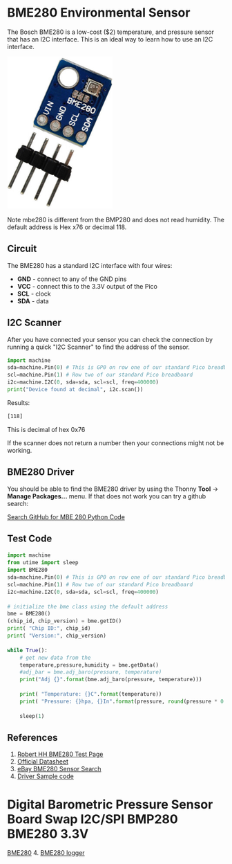 # BME280 Environmental Sensor
The Bosch BME280 is a low-cost ($2) temperature, and pressure sensor that has an I2C interface.  This is an ideal way to learn how to use an I2C interface.

![](../img/bme280-sensor.jpg)

Note mbe280 is different from the BMP280 and does not read humidity. The default address is Hex x76 or decimal 118.

## Circuit

The BME280 has a standard I2C interface with four wires:

* **GND** - connect to any of the GND pins
* **VCC** - connect this to the 3.3V output of the Pico
* **SCL** - clock
* **SDA** - data

## I2C Scanner
After you have connected your sensor you can check the connection by running a quick "I2C Scanner" to find the address of the sensor.

```py
import machine
sda=machine.Pin(0) # This is GP0 on row one of our standard Pico breadboard with the USB on top
scl=machine.Pin(1) # Row two of our standard Pico breadboard
i2c=machine.I2C(0, sda=sda, scl=scl, freq=400000)
print("Device found at decimal", i2c.scan())
```

Results:
```txt
[118]
```

This is decimal of hex 0x76

If the scanner does not return a number then your connections might not be working.

## BME280 Driver
You should be able to find the BME280 driver by using the Thonny **Tool** -> **Manage Packages...** menu.  If that does not work you can try a github search:

[Search GitHub for MBE 280 Python Code](https://github.com/search?q=MBE280+python&type=code)

## Test Code

```python
import machine
from utime import sleep
import BME280
sda=machine.Pin(0) # This is GP0 on row one of our standard Pico breadboard with the USB on top
scl=machine.Pin(1) # Row two of our standard Pico breadboard
i2c=machine.I2C(0, sda=sda, scl=scl, freq=400000)

# initialize the bme class using the default address
bme = BME280()
(chip_id, chip_version) = bme.getID()
print( "Chip ID:", chip_id)
print( "Version:", chip_version)

while True():
    # get new data from the 
    temperature,pressure,humidity = bme.getData()
    #adj_bar = bme.adj_baro(pressure, temperature)
    print("Adj {}".format(bme.adj_baro(pressure, temperature)))

    print( "Temperature: {}C".format(temperature))
    print( "Pressure: {}hpa, {}In".format(pressure, round(pressure * 0.02953, 2)))

    sleep(1)
```

## References

1. [Robert HH BME280 Test Page](https://github.com/robert-hh/BME280/blob/master/bmetest.py)
1. [Official Datasheet](https://www.bosch-sensortec.com/bst/products/all_products/bme280)
2. [eBay BME280 Sensor Search](https://www.ebay.com/sch/i.html?_from=R40&_trksid=p2553889.m570.l1311&_nkw=bme280+sensor)
3. [Driver Sample code](https://github.com/webbhm/GBE-Digital/blob/main/python/BME280.py)
# Digital Barometric Pressure Sensor Board Swap I2C/SPI BMP280 BME280 3.3V
[BME280](https://www.ebay.com/itm/Digital-Barometric-Pressure-Sensor-Board-Swap-I2C-SPI-BMP280-BME280-3-3V/262964983464)
4. [BME280 logger](https://github.com/raymondodinzeo/pico_datalogger/blob/main/pico_datalogger)